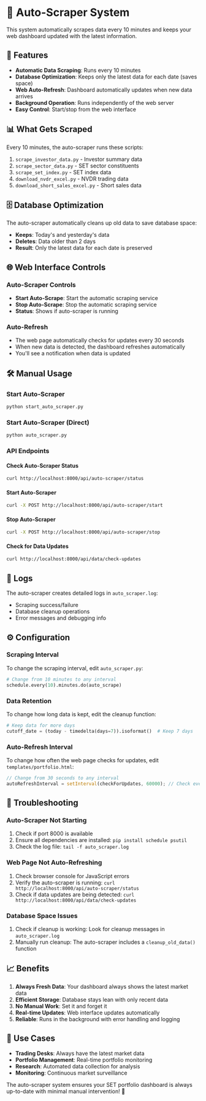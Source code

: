 # 🤖 Auto-Scraper System

This system automatically scrapes data every 10 minutes and keeps your web dashboard updated with the latest information.

## 🚀 Features

- **Automatic Data Scraping**: Runs every 10 minutes
- **Database Optimization**: Keeps only the latest data for each date (saves space)
- **Web Auto-Refresh**: Dashboard automatically updates when new data arrives
- **Background Operation**: Runs independently of the web server
- **Easy Control**: Start/stop from the web interface

## 📊 What Gets Scraped

Every 10 minutes, the auto-scraper runs these scripts:
1. `scrape_investor_data.py` - Investor summary data
2. `scrape_sector_data.py` - SET sector constituents
3. `scrape_set_index.py` - SET index data
4. `download_nvdr_excel.py` - NVDR trading data
5. `download_short_sales_excel.py` - Short sales data

## 🗄️ Database Optimization

The auto-scraper automatically cleans up old data to save database space:
- **Keeps**: Today's and yesterday's data
- **Deletes**: Data older than 2 days
- **Result**: Only the latest data for each date is preserved

## 🌐 Web Interface Controls

### Auto-Scraper Controls
- **Start Auto-Scrape**: Start the automatic scraping service
- **Stop Auto-Scrape**: Stop the automatic scraping service
- **Status**: Shows if auto-scraper is running

### Auto-Refresh
- The web page automatically checks for updates every 30 seconds
- When new data is detected, the dashboard refreshes automatically
- You'll see a notification when data is updated

## 🛠️ Manual Usage

### Start Auto-Scraper
```bash
python start_auto_scraper.py
```

### Start Auto-Scraper (Direct)
```bash
python auto_scraper.py
```

### API Endpoints

#### Check Auto-Scraper Status
```bash
curl http://localhost:8000/api/auto-scraper/status
```

#### Start Auto-Scraper
```bash
curl -X POST http://localhost:8000/api/auto-scraper/start
```

#### Stop Auto-Scraper
```bash
curl -X POST http://localhost:8000/api/auto-scraper/stop
```

#### Check for Data Updates
```bash
curl http://localhost:8000/api/data/check-updates
```

## 📝 Logs

The auto-scraper creates detailed logs in `auto_scraper.log`:
- Scraping success/failure
- Database cleanup operations
- Error messages and debugging info

## ⚙️ Configuration

### Scraping Interval
To change the scraping interval, edit `auto_scraper.py`:
```python
# Change from 10 minutes to any interval
schedule.every(10).minutes.do(auto_scrape)
```

### Data Retention
To change how long data is kept, edit the cleanup function:
```python
# Keep data for more days
cutoff_date = (today - timedelta(days=7)).isoformat()  # Keep 7 days
```

### Auto-Refresh Interval
To change how often the web page checks for updates, edit `templates/portfolio.html`:
```javascript
// Change from 30 seconds to any interval
autoRefreshInterval = setInterval(checkForUpdates, 60000); // Check every 60 seconds
```

## 🔧 Troubleshooting

### Auto-Scraper Not Starting
1. Check if port 8000 is available
2. Ensure all dependencies are installed: `pip install schedule psutil`
3. Check the log file: `tail -f auto_scraper.log`

### Web Page Not Auto-Refreshing
1. Check browser console for JavaScript errors
2. Verify the auto-scraper is running: `curl http://localhost:8000/api/auto-scraper/status`
3. Check if data updates are being detected: `curl http://localhost:8000/api/data/check-updates`

### Database Space Issues
1. Check if cleanup is working: Look for cleanup messages in `auto_scraper.log`
2. Manually run cleanup: The auto-scraper includes a `cleanup_old_data()` function

## 📈 Benefits

1. **Always Fresh Data**: Your dashboard always shows the latest market data
2. **Efficient Storage**: Database stays lean with only recent data
3. **No Manual Work**: Set it and forget it
4. **Real-time Updates**: Web interface updates automatically
5. **Reliable**: Runs in the background with error handling and logging

## 🎯 Use Cases

- **Trading Desks**: Always have the latest market data
- **Portfolio Management**: Real-time portfolio monitoring
- **Research**: Automated data collection for analysis
- **Monitoring**: Continuous market surveillance

The auto-scraper system ensures your SET portfolio dashboard is always up-to-date with minimal manual intervention! 🚀
